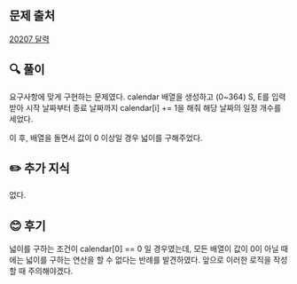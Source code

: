 ## 문제 출처

<a href="https://www.acmicpc.net/problem/20207" rel="nofollow">20207 달력</a>

## 🔍 풀이

요구사항에 맞게 구현하는 문제였다. 
calendar 배열을 생성하고 (0~364) S, E를 입력받아 시작 날짜부터 종료 날짜까지 calendar[i] += 1을 해줘 해당 날짜의 일정 개수를 세었다. 

이 후, 배열을 돌면서 값이 0 이상일 경우 넓이를 구해주었다.

## ✏️ 추가 지식

없다.

## 😊 후기

넓이를 구하는 조건이 calendar[0] == 0 일 경우였는데, 모든 배열이 값이 0이 아닐 때에는 넓이를 구하는 연산을 할 수 없다는 반례를 발견하였다. 앞으로 이러한 로직을 작성할 때 주의해야겠다.